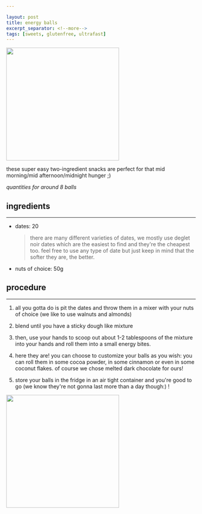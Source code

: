 ```yaml
---

layout: post
title: energy balls
excerpt_separator: <!--more-->
tags: [sweets, glutenfree, ultrafast]
---
```



 <img src="../../../images/energy-balls.jpeg" width="300">
 
 these super easy two-ingredient snacks are perfect for that mid morning/mid afternoon/midnight hunger ;) 
 
 <!--more-->

*quantities for around 8 balls*

## ingredients
---
- dates: 20 

  > there are many different varieties of dates, we mostly use deglet noir dates which are the easiest to find and they're the cheapest too. feel free to use any type of date but just keep in mind that the softer they are, the better.
- nuts of choice: 50g


## procedure
---

1. all you gotta do is pit the dates and throw them in a mixer with your nuts of choice (we like to use walnuts and almonds)

2. blend until you have a sticky dough like mixture

3. then, use your hands to scoop out about 1-2 tablespoons of the mixture into your hands and roll them into a small energy bites.
 
4. here they are! you can choose to customize your balls as you wish: you can roll them in some cocoa powder, in some cinnamon or even in some coconut flakes. of course we chose melted dark chocolate for ours!

5. store your balls in the fridge in an air tight container and you're good to go (we know they're not gonna last more than a day though:) !

<img src="../../../images/energy-balls1.jpeg" width="300">

